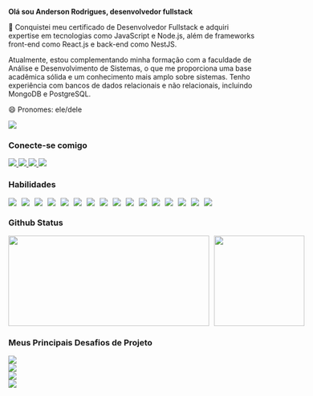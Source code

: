   <div>
    <p><strong>Olá sou Anderson Rodrigues, desenvolvedor fullstack</strong></p>
        <div>
      <p>🌱 Conquistei meu certificado de Desenvolvedor Fullstack e adquiri expertise em tecnologias como JavaScript e Node.js, além de frameworks front-end como React.js e back-end como NestJS.</p>
      <p>Atualmente, estou complementando minha formação com a faculdade de Análise e Desenvolvimento de Sistemas, o que me proporciona uma base acadêmica sólida e um conhecimento mais amplo sobre sistemas. Tenho experiência com bancos de dados relacionais e não relacionais, incluindo MongoDB e PostgreSQL.</p>
      <p>😄 Pronomes: ele/dele</p>
    </div>
    <a href="https://andersonrodrigues.site" target="_blank">
      <img src="https://github.com/dev-anderson-rodrigues/dev-anderson-rodrigues/assets/127049907/51ba7445-79e3-482f-b19e-8dbbc04ff008">
    </a>
  </div>

### Conecte-se comigo
<div>
  <a href="https://instagram.com/dev.anderson.rodrigues" target="_blank">
    <img src="https://img.shields.io/badge/-Instagram-%23E4405F?style=for-the-badge&logo=instagram&logoColor=white">
  </a>
  <a href="mailto:andersoncassio2008@gmail.com" target="_blank">
    <img src="https://img.shields.io/badge/-Gmail-%23333?style=for-the-badge&logo=gmail&logoColor=white">
  </a>
  <a href="https://www.linkedin.com/in/dev-anderson-rodrigues" target="_blank">
    <img src="https://img.shields.io/badge/-LinkedIn-%230077B5?style=for-the-badge&logo=linkedin&logoColor=white">
  </a>
  <a href="https://andersonrodrigues.online" target="_blank">
    <img src="https://img.shields.io/badge/bio.link-000000?style=for-the-badge&logo=biolink&logoColor=white">
  </a>
</div>

### Habilidades
<div style="display: flex; flex-wrap: wrap; gap: 10px;">
  <img src="https://img.shields.io/badge/HTML-000?style=for-the-badge&logo=html5&logoColor=white">
  <img src="https://img.shields.io/badge/CSS3-000?style=for-the-badge&logo=css3&logoColor=white">
  <img src="https://img.shields.io/badge/JavaScript-000?style=for-the-badge&logo=javascript&logoColor=white">
  <img src="https://img.shields.io/badge/Insomnia-black?style=for-the-badge&logo=insomnia&logoColor=5849BE">
  <img src="https://img.shields.io/badge/Git-DD0031?style=for-the-badge&logo=git&logoColor=white">
  <img src="https://img.shields.io/badge/GitHub-DD0031?style=for-the-badge&logo=github&logoColor=white">
  <img src="https://img.shields.io/badge/nestjs-E0234E?style=for-the-badge&logo=nestjs&logoColor=white">
  <img src="https://img.shields.io/badge/TypeORM-ff0000?style=for-the-badge&logo=orm&logoColor=white">
  <img src="https://img.shields.io/badge/Jest-C21325?style=for-the-badge&logo=jest&logoColor=white">
  <img src="https://img.shields.io/badge/TypeScript-007ACC?style=for-the-badge&logo=typescript&logoColor=white">
  <img src="https://img.shields.io/badge/PostgreSQL-316192?style=for-the-badge&logo=postgresql&logoColor=white">
  <img src="https://img.shields.io/badge/Mongoose-00303f?style=for-the-badge&logo=mongoose&logoColor=white">
  <img src="https://img.shields.io/badge/Express.js-000000?style=for-the-badge&logo=express&logoColor=white">
  <img src="https://img.shields.io/badge/MongoDB-4EA94B?style=for-the-badge&logo=mongodb&logoColor=white">
  <img src="https://img.shields.io/badge/Swagger-85EA2D?style=for-the-badge&logo=Swagger&logoColor=white">
  <img src="https://img.shields.io/badge/Node.js-43853D?style=for-the-badge&logo=node.js&logoColor=white">
</div>

### Github Status
<div style="display: flex; flex-direction: row; gap: 10px;">
  <img width="400px" height="180px" src="https://github-readme-stats.vercel.app/api?username=dev-anderson-rodrigues&theme=transparent&bg_color=000&border_color=DD0031&show_icons=true&icon_color=DD0031&title_color=E94D5F&text_color=FFF"/>
  <img height="180px" src="https://github-readme-stats-git-masterrstaa-rickstaa.vercel.app/api/top-langs/?username=dev-anderson-rodrigues&layout=compact&bg_color=000&border_color=DD0031&title_color=E94D5F&text_color=FFF"/>
</div>

### Meus Principais Desafios de Projeto
<div style="display: flex; flex-direction: column;">
  <a href="https://github.com/dev-anderson-rodrigues/Culture-Power-backend-Node-Express">
    <img src="https://github-readme-stats.vercel.app/api/pin/?username=dev-anderson-rodrigues&repo=Culture-Power-backend-Node-Express&bg_color=000&border_color=DD0031&show_icons=true&icon_color=DD0031&title_color=E94D5F&text_color=FFF">
  </a>
  <a href="https://github.com/dev-anderson-rodrigues/Emocionometro-projeto-Frontend-Javascript-css-Html">
    <img src="https://github-readme-stats.vercel.app/api/pin/?username=dev-anderson-rodrigues&repo=Emocionometro-projeto-Frontend-Javascript-css-Html&bg_color=000&border_color=DD0031&show_icons=true&icon_color=DD0031&title_color=E94D5F&text_color=FFF">
  </a>
  <a href="https://github.com/dev-anderson-rodrigues/Project-MetaVagas-React-Fullstack">
    <img src="https://github-readme-stats.vercel.app/api/pin/?username=dev-anderson-rodrigues&repo=Project-MetaVagas-React-Fullstack&bg_color=000&border_color=DD0031&show_icons=true&icon_color=DD0031&title_color=E94D5F&text_color=FFF">
  </a>
  <a href="https://github.com/dev-anderson-rodrigues/Exercicios---Modulo-3-nestJS">
    <img src="https://github-readme-stats.vercel.app/api/pin/?username=dev-anderson-rodrigues&repo=Exercicios---Modulo-3-nestJS&bg_color=000&border_color=DD0031&show_icons=true&icon_color=DD0031&title_color=E94D5F&text_color=FFF">
  </a>
</div>
